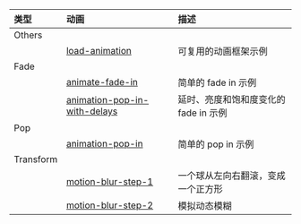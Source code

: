 
| 类型 | 动画 | 描述 |
| :--- | :--- | :--- |
| Others| | |
| | [load-animation](./load-animation) | 可复用的动画框架示例 |
| Fade | | |
| | [animate-fade-in](./animate-fade-in) | 简单的 fade in 示例 |
| | [animation-pop-in-with-delays](./animation-pop-in-with-delays) | 延时、亮度和饱和度变化的 fade in 示例 |
| Pop | | |
| | [animation-pop-in](./animation-pop-in) | 简单的 pop in 示例 |
| Transform | | |
| | [motion-blur-step-1](./motion-blur-step-1) | 一个球从左向右翻滚，变成一个正方形 |
| | [motion-blur-step-2](./motion-blur-step-2) | 模拟动态模糊 |
